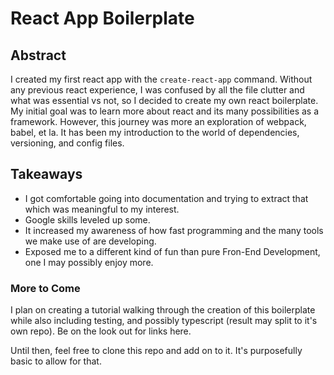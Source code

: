 # React App Boilerplate

## Abstract

I created my first react app with the `create-react-app` command. Without any previous react experience, I was confused by
all the file clutter and what was essential vs not, so I decided to create my own react boilerplate. My initial goal was 
to learn more about react and its many possibilities as a framework. However, this journey was more an exploration of webpack, 
babel, et la. It has been my introduction to the world of dependencies, versioning, and config files.

## Takeaways 

- I got comfortable going into documentation and trying to extract that which was meaningful to my interest.
- Google skills leveled up some.
- It increased my awareness of how fast programming and the many tools we make use of are developing.
- Exposed me to a different kind of fun than pure Fron-End Development, one I may possibly enjoy more. 

### More to Come

I plan on creating a tutorial walking through the creation of this boilerplate while also including testing, and possibly typescript
(result may split to it's own repo). Be on the look out for links here. 

Until then, feel free to clone this repo and add on to it. It's purposefully basic to allow for that.
